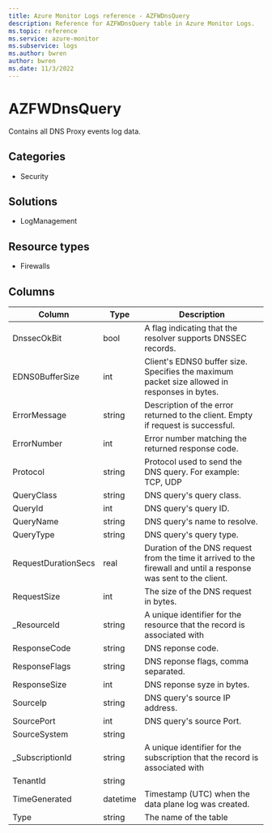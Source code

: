```yaml
---
title: Azure Monitor Logs reference - AZFWDnsQuery
description: Reference for AZFWDnsQuery table in Azure Monitor Logs.
ms.topic: reference
ms.service: azure-monitor
ms.subservice: logs
ms.author: bwren
author: bwren
ms.date: 11/3/2022
---
```


# AZFWDnsQuery

 Contains all DNS Proxy events log data.

## Categories

- Security
## Solutions

- LogManagement
## Resource types

- Firewalls




## Columns

| Column | Type | Description |
| --- | --- | --- |
| DnssecOkBit | bool | A flag indicating that the resolver supports DNSSEC records. |
| EDNS0BufferSize | int | Client's EDNS0 buffer size. Specifies the maximum packet size allowed in responses in bytes. |
| ErrorMessage | string | Description of the error returned to the client. Empty if request is successful. |
| ErrorNumber | int | Error number matching the returned response code. |
| Protocol | string | Protocol used to send the DNS query. For example: TCP, UDP |
| QueryClass | string | DNS query's query class. |
| QueryId | int | DNS query's query ID. |
| QueryName | string | DNS query's name to resolve. |
| QueryType | string | DNS query's query type. |
| RequestDurationSecs | real | Duration of the DNS request from the time it arrived to the firewall and until a response was sent to the client. |
| RequestSize | int | The size of the DNS request in bytes. |
| _ResourceId | string | A unique identifier for the resource that the record is associated with |
| ResponseCode | string | DNS reponse code. |
| ResponseFlags | string | DNS reponse flags, comma separated. |
| ResponseSize | int | DNS reponse syze in bytes. |
| SourceIp | string | DNS query's source IP address. |
| SourcePort | int | DNS query's source Port. |
| SourceSystem | string |  |
| _SubscriptionId | string | A unique identifier for the subscription that the record is associated with |
| TenantId | string |  |
| TimeGenerated | datetime | Timestamp (UTC) when the data plane log was created. |
| Type | string | The name of the table |
